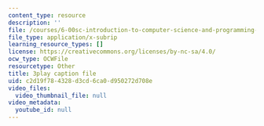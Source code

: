 ```yaml
---
content_type: resource
description: ''
file: /courses/6-00sc-introduction-to-computer-science-and-programming-spring-2011/c2d19f784328d3cd6ca0d950272d708e_ddtobc-AOK4.srt
file_type: application/x-subrip
learning_resource_types: []
license: https://creativecommons.org/licenses/by-nc-sa/4.0/
ocw_type: OCWFile
resourcetype: Other
title: 3play caption file
uid: c2d19f78-4328-d3cd-6ca0-d950272d708e
video_files:
  video_thumbnail_file: null
video_metadata:
  youtube_id: null
---
```

